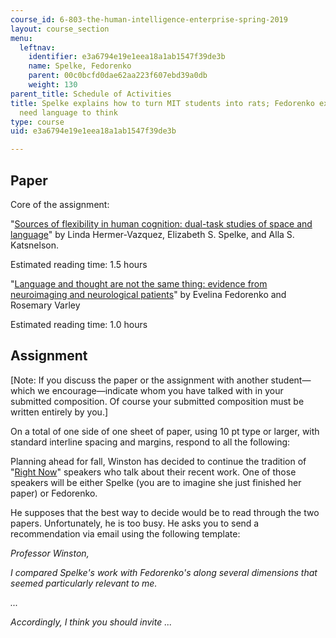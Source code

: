 ```yaml
---
course_id: 6-803-the-human-intelligence-enterprise-spring-2019
layout: course_section
menu:
  leftnav:
    identifier: e3a6794e19e1eea18a1ab1547f39de3b
    name: Spelke, Fedorenko
    parent: 00c0bcfd0dae62aa223f607ebd39a0db
    weight: 130
parent_title: Schedule of Activities
title: Spelke explains how to turn MIT students into rats; Fedorenko explains we don't
  need language to think
type: course
uid: e3a6794e19e1eea18a1ab1547f39de3b

---
```


Paper
-----

Core of the assignment:

"[Sources of flexibility in human cognition: dual-task studies of space and language](https://www.ncbi.nlm.nih.gov/pubmed/10433786)" by Linda Hermer-Vazquez, Elizabeth S. Spelke, and Alla S. Katsnelson.

Estimated reading time: 1.5 hours

"[Language and thought are not the same thing: evidence from neuroimaging and neurological patients](https://www.ncbi.nlm.nih.gov/pmc/articles/PMC4874898/)" by Evelina Fedorenko and Rosemary Varley

Estimated reading time: 1.0 hours

Assignment
----------

\[Note: If you discuss the paper or the assignment with another student—which we encourage—indicate whom you have talked with in your submitted composition. Of course your submitted composition must be written entirely by you.\]

On a total of one side of one sheet of paper, using 10 pt type or larger, with standard interline spacing and margins, respond to all the following:

Planning ahead for fall, Winston has decided to continue the tradition of "[Right Now](http://web.mit.edu/fnl/volume/254/winston.html)" speakers who talk about their recent work. One of those speakers will be either Spelke (you are to imagine she just finished her paper) or Fedorenko.

He supposes that the best way to decide would be to read through the two papers. Unfortunately, he is too busy. He asks you to send a recommendation via email using the following template:

_Professor Winston,_

_I compared Spelke's work with Fedorenko's along several dimensions that seemed particularly relevant to me._

_..._

_Accordingly, I think you should invite ..._